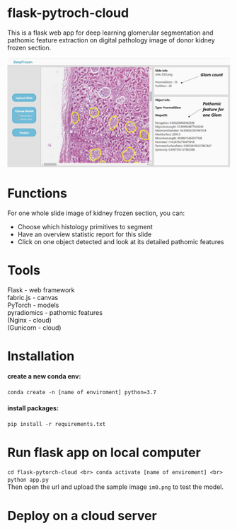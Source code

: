 # flask-pytroch-cloud
This is a flask web app for deep learning glomerular segmentation and pathomic feature extraction on digital pathology image of donor kidney frozen section.

![image info](./static/webpage.png)

# Functions
For one whole slide image of kidney frozen section, you can:
- Choose which histology primitives to segment
- Have an overview statistic report for this slide 
- Click on one object detected and look at its detailed pathomic features 

# Tools
Flask - web framework<br> 
fabric.js - canvas<br>
PyTorch - models<br>
pyradiomics - pathomic features<br>
(Nginx - cloud)<br>
(Gunicorn - cloud)
# Installation
#### create a new conda env: 
`conda create -n [name of enviroment] python=3.7`
#### install packages: 
`pip install -r requirements.txt`

# Run flask app on local computer
`cd flask-pytorch-cloud <br>
conda activate [name of enviroment] <br>
python app.py`<br>
Then open the url and upload the sample image `im0.png` to test the model.

# Deploy on a cloud server



   
